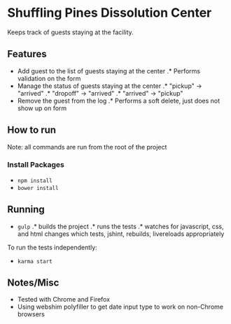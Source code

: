 Shuffling Pines Dissolution Center
====

Keeps track of guests staying at the facility. 

## Features

* Add guest to the list of guests staying at the center
.* Performs validation on the form
* Manage the status of guests staying at the center
.* "pickup" -> "arrived"
.* "dropoff" -> "arrived"
.* "arrived" -> "pickup"
* Remove the guest from the log
.* Performs a soft delete, just does not show up on form

## How to run

Note: all commands are run from the root of the project

### Install Packages

* `npm install`
* `bower install`

## Running

* `gulp`
.* builds the project
.* runs the tests
.* watches for javascript, css, and html changes which tests, jshint, rebuilds, livereloads appropriately

To run the tests independently:

* `karma start`

## Notes/Misc

* Tested with Chrome and Firefox
* Using webshim polyfiller to get date input type to work on non-Chrome browsers